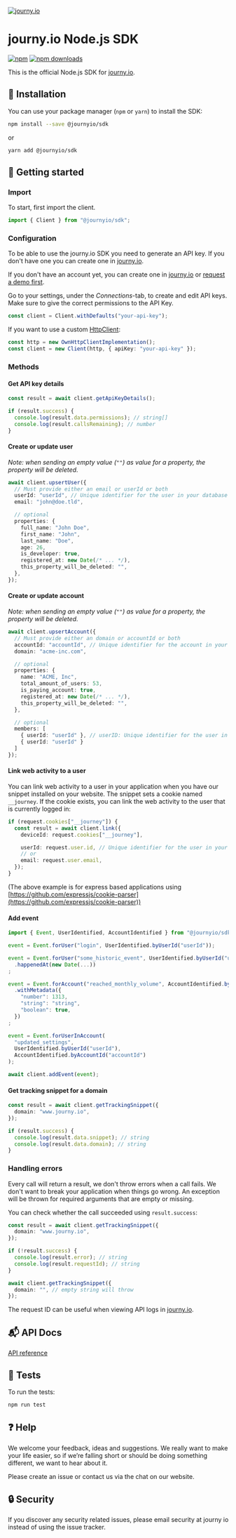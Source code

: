 [![journy.io](banner.png)](https://journy.io/?utm_source=github&utm_content=readme-js-sdk)

# journy.io Node.js SDK

[![npm](https://img.shields.io/npm/v/@journyio/sdk?color=%234d84f5&style=flat-square)](https://www.npmjs.com/package/@journyio/sdk)
[![npm downloads](https://img.shields.io/npm/dm/@journyio/sdk?style=flat-square)](https://www.npmjs.com/package/@journyio/sdk)

This is the official Node.js SDK for [journy.io](https://journy.io?utm_source=github&utm_content=readme-js-sdk).

## 💾 Installation

You can use your package manager (`npm` or `yarn`) to install the SDK:

```bash
npm install --save @journyio/sdk
```
or
```bash
yarn add @journyio/sdk
```

## 🔌 Getting started

### Import

To start, first import the client.

```ts
import { Client } from "@journyio/sdk";
```

### Configuration

To be able to use the journy.io SDK you need to generate an API key. If you don't have one you can create one in [journy.io](https://system.journy.io?utm_source=github&utm_content=readme-js-sdk).

If you don't have an account yet, you can create one in [journy.io](https://system.journy.io/register?utm_source=github&utm_content=readme-js-sdk) or [request a demo first](https://www.journy.io/book-demo?utm_source=github&utm_content=readme-js-sdk).

Go to your settings, under the *Connections*-tab, to create and edit API keys. Make sure to give the correct permissions to the API Key.

```ts
const client = Client.withDefaults("your-api-key");
```

If you want to use a custom [HttpClient](https://github.com/journy-io/http):

```ts
const http = new OwnHttpClientImplementation();
const client = new Client(http, { apiKey: "your-api-key" });
```

### Methods

#### Get API key details

```ts
const result = await client.getApiKeyDetails();

if (result.success) {
  console.log(result.data.permissions); // string[]
  console.log(result.callsRemaining); // number
}
```

#### Create or update user

_Note: when sending an empty value (`""`) as value for a property, the property will be deleted._

```ts
await client.upsertUser({
  // Must provide either an email or userId or both
  userId: "userId", // Unique identifier for the user in your database
  email: "john@doe.tld",

  // optional
  properties: {
    full_name: "John Doe",
    first_name: "John",
    last_name: "Doe",
    age: 26,
    is_developer: true,
    registered_at: new Date(/* ... */),
    this_property_will_be_deleted: "",
  },
});
```

#### Create or update account

_Note: when sending an empty value (`""`) as value for a property, the property will be deleted._

```ts
await client.upsertAccount({
  // Must provide either an domain or accountId or both
  accountId: "accountId", // Unique identifier for the account in your database
  domain: "acme-inc.com",

  // optional
  properties: {
    name: "ACME, Inc",
    total_amount_of_users: 53,
    is_paying_account: true,
    registered_at: new Date(/* ... */),
    this_property_will_be_deleted: "",
  },

  // optional
  members: [
    { userId: "userId" }, // userID: Unique identifier for the user in your database
    { userId: "userId" }
  ]
});
```

#### Link web activity to a user

You can link web activity to a user in your application when you have our snippet installed on your website. The snippet sets a cookie named `__journey`. If the cookie exists, you can link the web activity to the user that is currently logged in:

```ts
if (request.cookies["__journey"]) {
  const result = await client.link({
    deviceId: request.cookies["__journey"],

    userId: request.user.id, // Unique identifier for the user in your database
    // or
    email: request.user.email,
  });
}
```

(The above example is for express based applications using [https://github.com/expressjs/cookie-parser](https://github.com/expressjs/cookie-parser))

#### Add event

```ts
import { Event, UserIdentified, AccountIdentified } from "@journyio/sdk";

event = Event.forUser("login", UserIdentified.byUserId("userId"));

event = Event.forUser("some_historic_event", UserIdentified.byUserId("userId"))
  .happenedAt(new Date(...))
;

event = Event.forAccount("reached_monthly_volume", AccountIdentified.byAccountId("accountId"))
  .withMetadata({
    "number": 1313,
    "string": "string",
    "boolean": true,
  })
;

event = Event.forUserInAccount(
  "updated_settings",
  UserIdentified.byUserId("userId"),
  AccountIdentified.byAccountId("accountId")
);

await client.addEvent(event);
```

#### Get tracking snippet for a domain

```ts
const result = await client.getTrackingSnippet({
  domain: "www.journy.io",
});

if (result.success) {
  console.log(result.data.snippet); // string
  console.log(result.data.domain); // string
}
```

### Handling errors

Every call will return a result, we don't throw errors when a call fails. We don't want to break your application when things go wrong. An exception will be thrown for required arguments that are empty or missing.

You can check whether the call succeeded using `result.success`:

```ts
const result = await client.getTrackingSnippet({
  domain: "www.journy.io",
});

if (!result.success) {
  console.log(result.error); // string
  console.log(result.requestId); // string
}

await client.getTrackingSnippet({
  domain: "", // empty string will throw
});
```

The request ID can be useful when viewing API logs in [journy.io](https://system.journy.io?utm_source=github&utm_content=readme-js-sdk).


## 📬 API Docs

[API reference](https://developers.journy.io)

## 💯 Tests

To run the tests:

```bash
npm run test
```

## ❓ Help

We welcome your feedback, ideas and suggestions. We really want to make your life easier, so if we’re falling short or should be doing something different, we want to hear about it.

Please create an issue or contact us via the chat on our website.

## 🔒 Security

If you discover any security related issues, please email security at journy io instead of using the issue tracker.
